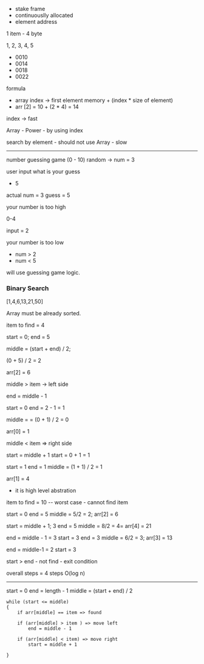 - stake frame
- continuouslly allocated
- element address

1 item - 4 byte

1, 2, 3, 4, 5

- 0010
- 0014
- 0018
- 0022

formula

- array index -> first element memory + (index \* size of element)
- arr [2] = 10 + (2 \* 4) = 14

index -> fast

Array - Power - by using index

search by element - should not use Array - slow

---

number guessing game
(0 - 10)
random -> num = 3

user input what is your guess

- 5

actual num = 3
guess = 5

your number is too high

0-4

input = 2

your number is too low

- num > 2
- num < 5

will use guessing game logic.

### Binary Search

[1,4,6,13,21,50]

Array must be already sorted.

item to find = 4

start = 0;
end = 5

middle = (start + end) / 2;

(0 + 5) / 2 = 2

arr[2] = 6

middle > item -> left side

end = middle - 1

start = 0
end = 2 - 1 = 1

middle = = (0 + 1) / 2 = 0

arr[0] = 1

middle < item => right side

start = middle + 1
start = 0 + 1 = 1

start = 1
end = 1
middle = (1 + 1) / 2 = 1

arr[1] = 4

- it is high level abstration

item to find = 10 -- worst case - cannot find item

start = 0
end = 5
middle = 5/2 = 2; arr[2] = 6

start = middle + 1; 3
end = 5
middle = 8/2 = 4= arr[4] = 21

end = middle - 1 = 3
start = 3
end = 3
middle = 6/2 = 3; arr[3] = 13

end = middle-1 = 2
start = 3

start > end - not find - exit condition

overall steps = 4 steps
O(log n)

---

start = 0
end = length - 1
middle = (start + end) / 2

```
while (start <= middle)
{
    if arr[middle] == item => found

    if (arr[middle] > item ) => move left
        end = middle - 1

    if (arr[middle] < item) => move right
        start = middle + 1

}
```

